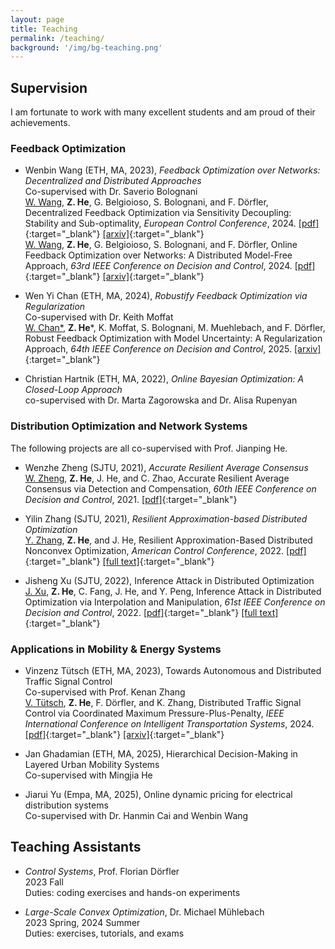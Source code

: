 ```yaml
---
layout: page
title: Teaching
permalink: /teaching/
background: '/img/bg-teaching.png'
---
```


## Supervision

I am fortunate to work with many excellent students and am proud of their achievements.

### Feedback Optimization

- Wenbin Wang (ETH, MA, 2023), *Feedback Optimization over Networks: Decentralized and Distributed Approaches*  
  Co-supervised with Dr. Saverio Bolognani  
  <u>W. Wang</u>, **Z. He**, G. Belgioioso, S. Bolognani, and F. Dörfler, Decentralized Feedback Optimization via Sensitivity Decoupling: Stability and Sub-optimality, *European Control Conference*, 2024.  [[pdf]](https://ieeexplore.ieee.org/abstract/document/10591093){:target="_blank"}  [[arxiv]](https://arxiv.org/pdf/2311.09408){:target="_blank"}  
  <u>W. Wang</u>, **Z. He**, G. Belgioioso, S. Bolognani, and F. Dörfler, Online Feedback Optimization over Networks: A Distributed Model-Free Approach, *63rd IEEE Conference on Decision and Control*, 2024.  [[pdf]](https://ieeexplore.ieee.org/document/10886448){:target="_blank"} [[arxiv]](https://arxiv.org/pdf/2403.19834){:target="_blank"}

- Wen Yi Chan (ETH, MA, 2024), *Robustify Feedback Optimization via Regularization*  
  Co-supervised with Dr. Keith Moffat  
    <u>W. Chan*</u>, **Z. He**\*, K. Moffat, S. Bolognani, M. Muehlebach, and F. Dörfler, Robust Feedback Optimization with Model Uncertainty: A Regularization Approach, *64th IEEE Conference on Decision and Control*, 2025. [[arxiv]](https://arxiv.org/pdf/2503.24151){:target="_blank"}  

- Christian Hartnik (ETH, MA, 2022), *Online Bayesian Optimization: A Closed-Loop Approach*  
  co-supervised with Dr. Marta Zagorowska and Dr. Alisa Rupenyan

### Distribution Optimization and Network Systems

  The following projects are all co-supervised with Prof. Jianping He.

- Wenzhe Zheng (SJTU, 2021), *Accurate Resilient Average Consensus*  
  <u>W. Zheng</u>, **Z. He**, J. He, and C. Zhao, Accurate Resilient Average Consensus via Detection and Compensation, *60th IEEE Conference on Decision and Control*, 2021. [[pdf]](https://ieeexplore.ieee.org/document/9682843){:target="_blank"}  

- Yilin Zhang (SJTU, 2021), *Resilient Approximation-based Distributed Optimization*  
  <u>Y. Zhang</u>, **Z. He**, and J. He, Resilient Approximation-Based Distributed Nonconvex Optimization, *American Control Conference*, 2022.  [[pdf]](https://ieeexplore.ieee.org/document/9867716){:target="_blank"}  [[full text]](https://iwin-fins.com/wp-content/uploads/2022/03/zhang22acc.pdf){:target="_blank"}  

- Jisheng Xu (SJTU, 2022), Inference Attack in Distributed Optimization  
  <u>J. Xu</u>, **Z. He**, C. Fang, J. He, and Y. Peng, Inference Attack in Distributed Optimization via Interpolation and Manipulation, *61st IEEE Conference on Decision and Control*, 2022.  [[pdf]](https://ieeexplore.ieee.org/document/9993236){:target="_blank"}  [[full text]](https://iwin-fins.com/wp-content/uploads/2022/09/xu22cdc.pdf){:target="_blank"}  

### Applications in Mobility & Energy Systems

- Vinzenz Tütsch (ETH, MA, 2023), Towards Autonomous and Distributed Traffic Signal Control  
  Co-supervised with Prof. Kenan Zhang  
  <u>V. Tütsch</u>, **Z. He**, F. Dörfler, and K. Zhang, Distributed Traffic Signal Control via Coordinated Maximum Pressure-Plus-Penalty, *IEEE International Conference on Intelligent Transportation Systems*, 2024. [[pdf]](https://ieeexplore.ieee.org/document/10920011){:target="_blank"} [[arxiv]](https://arxiv.org/pdf/2404.19547){:target="_blank"}  

- Jan Ghadamian (ETH, MA, 2025), Hierarchical Decision-Making in Layered Urban Mobility Systems  
  Co-supervised with Mingjia He

- Jiarui Yu (Empa, MA, 2025), Online dynamic pricing for electrical distribution systems  
  Co-supervised with Dr. Hanmin Cai and Wenbin Wang  

## Teaching Assistants

- *Control Systems*, Prof. Florian Dörfler  
  2023 Fall  
  Duties: coding exercises and hands-on experiments

- *Large-Scale Convex Optimization*, Dr. Michael Mühlebach  
  2023 Spring, 2024 Summer  
  Duties: exercises, tutorials, and exams
